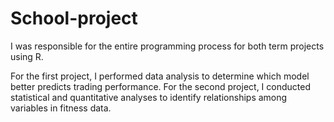 # School-project
I was responsible for the entire programming process for both term projects using R.

For the first project, I performed data analysis to determine which model better predicts trading performance.
For the second project, I conducted statistical and quantitative analyses to identify relationships among variables in fitness data.
